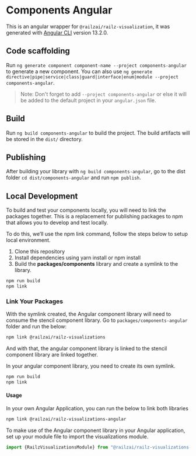 # Components Angular

This is an angular wrapper for `@railzai/railz-visualization`, it was generated with [Angular CLI](https://github.com/angular/angular-cli) version 13.2.0.

## Code scaffolding

Run `ng generate component component-name --project components-angular` to generate a new component. You can also use `ng generate directive|pipe|service|class|guard|interface|enum|module --project components-angular`.
> Note: Don't forget to add `--project components-angular` or else it will be added to the default project in your `angular.json` file. 

## Build

Run `ng build components-angular` to build the project. The build artifacts will be stored in the `dist/` directory.

## Publishing

After building your library with `ng build components-angular`, go to the dist folder `cd dist/components-angular` and run `npm publish`.

## Local Development
To build and test your components locally, you will need to link the packages together. This is a replacement for publishing packages to npm that allows you to develop and test locally.

To do this, we’ll use the npm link command, follow the steps below to setup local environment.

1. Clone this repository
2. Install dependencies using yarn install or npm install
3. Build the **packages/components** library and create a symlink to the library.
```bash
npm run build
npm link
```

### Link Your Packages

With the symlink created, the Angular component library will need to consume the stencil component library.
Go to `packages/components-angular` folder and run the below:

```bash
npm link @railzai/railz-visualizations
```
And with that, the angular component library is linked to the stencil component library are linked together.

In your angular component library, you need to create its own symlink.
```bash
npm run build
npm link
```

#### Usage
In your own Angular Application, you can run the below to link both libraries
```bash
npm link @railzai/railz-visualizations-angular
```

To make use of the Angular component library in your Angular application, set up your module file to import the visualizations module.

```typescript
import {RailzVisualizationsModule} from "@railzai/railz-visualizations-angular/src";
```

